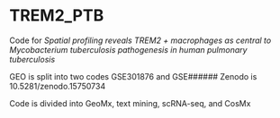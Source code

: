 # TREM2_PTB
Code for _Spatial profiling reveals TREM2 + macrophages as central to Mycobacterium tuberculosis pathogenesis in human pulmonary tuberculosis_

GEO is split into two codes GSE301876 and GSE######
Zenodo is 10.5281/zenodo.15750734

Code is divided into GeoMx, text mining, scRNA-seq, and CosMx
